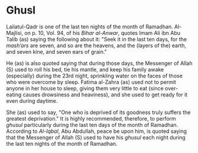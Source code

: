 Ghusl
=====

Lailatul-Qadr is one of the last ten nights of the month of Ramadhan.
Al-Majlisi, on p. 10, Vol. 94, of his *Bihar al-Anwar*, quotes Imam Ali
ibn Abu Talib (as) saying the following about it: "Seek it in the last
ten days, for the *mash’ars* are seven, and so are the heavens, and the
(layers of the) earth, and seven kine, and seven ears of grain."

He (as) is also quot­ed saying that during those days, the Messenger of
Allah (S) used to roll his bed, tie his mantle, and keep his family
awake (especially) during the 23rd night, sprinkling water on the faces
of those who were overcome by sleep. Fatima al-Zahra (as) used not to
permit anyone in her house to sleep, giving them very little to eat
(since over-eating causes drowsiness and heaviness), and she used to get
ready for it even during day­time.

She (as) used to say, "One who is deprived of its goodness truly suffers
the greatest deprivation." It is highly recom­mended, therefore, to
perform *ghusul* particularly during the last ten days of the month of
Ramadhan. According to *Al-Iqbal*, Abu Abdullah, peace be upon him, is
quoted saying that the Messenger of Allah (S) used to have his *ghus­ul*
each night during the last ten nights of the month of Ramadhan.


